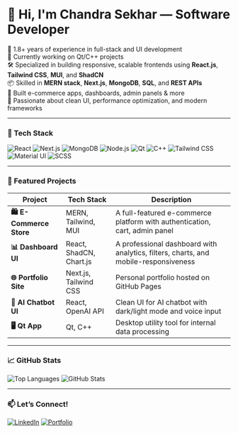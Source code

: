 # 👋 Hi, I'm Chandra Sekhar — Software Developer

🌱 1.8+ years of experience in full-stack and UI development  
🚀 Currently working on Qt/C++ projects  
🛠️ Specialized in building responsive, scalable frontends using **React.js**, **Tailwind CSS**, **MUI**, and **ShadCN**  
📦 Skilled in **MERN stack**, **Next.js**, **MongoDB**, **SQL**, and **REST APIs**  
💼 Built e-commerce apps, dashboards, admin panels & more  
🎯 Passionate about clean UI, performance optimization, and modern frameworks

---

### 🔧 Tech Stack

![React](https://img.shields.io/badge/-React-black?style=flat-square&logo=react)
![Next.js](https://img.shields.io/badge/-Next.js-black?style=flat-square&logo=next.js)
![MongoDB](https://img.shields.io/badge/-MongoDB-black?style=flat-square&logo=mongodb)
![Node.js](https://img.shields.io/badge/-Node.js-black?style=flat-square&logo=node.js)
![Qt](https://img.shields.io/badge/-Qt-41CD52?style=flat-square&logo=qt)
![C++](https://img.shields.io/badge/-C++-00599C?style=flat-square&logo=c%2B%2B)
![Tailwind CSS](https://img.shields.io/badge/-Tailwind%20CSS-38B2AC?style=flat-square&logo=tailwind-css)
![Material UI](https://img.shields.io/badge/-MUI-007FFF?style=flat-square&logo=mui)
![SCSS](https://img.shields.io/badge/-SCSS-CC6699?style=flat-square&logo=sass)

---

### 📂 Featured Projects

| Project | Tech Stack | Description |
|--------|------------|-------------|
| **🛍️ E-Commerce Store** | MERN, Tailwind, MUI | A full-featured e-commerce platform with authentication, cart, admin panel |
| **📊 Dashboard UI** | React, ShadCN, Chart.js | A professional dashboard with analytics, filters, charts, and mobile-responsiveness |
| **🌐 Portfolio Site** | Next.js, Tailwind CSS | Personal portfolio hosted on GitHub Pages |
| **🧠 AI Chatbot UI** | React, OpenAI API | Clean UI for AI chatbot with dark/light mode and voice input |
| **🖥️ Qt App** | Qt, C++ | Desktop utility tool for internal data processing |

---

### 📈 GitHub Stats

![Top Languages](https://github-readme-stats.vercel.app/api/top-langs/?username=YOUR_USERNAME&layout=compact&theme=tokyonight)
![GitHub Stats](https://github-readme-stats.vercel.app/api?username=YOUR_USERNAME&show_icons=true&theme=tokyonight)

---

### 📫 Let’s Connect!

[![LinkedIn](https://img.shields.io/badge/LinkedIn-blue?style=flat-square&logo=linkedin)](https://www.linkedin.com/in/YOUR_LINKEDIN)
[![Portfolio](https://img.shields.io/badge/Portfolio-black?style=flat-square&logo=github)](https://your-portfolio-link.com)

